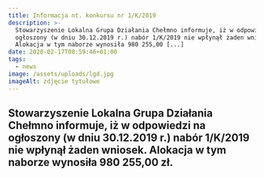 ```yaml
---
title: Informacja nt. konkursu nr 1/K/2019
description: >-
  Stowarzyszenie Lokalna Grupa Działania Chełmno informuje, iż w odpowiedzi na
  ogłoszony (w dniu 30.12.2019 r.) nabór 1/K/2019 nie wpłynął żaden wniosek.
  Alokacja w tym naborze wynosiła 980 255,00 [...]
date: 2020-02-17T08:59:46+01:00
tags:
  - news
image: /assets/uploads/lgd.jpg
imageAlt: zdjęcie tytułowe
---
```

## Stowarzyszenie Lokalna Grupa Działania Chełmno informuje, iż w odpowiedzi na ogłoszony (w dniu 30.12.2019 r.) nabór 1/K/2019 nie wpłynął żaden wniosek. Alokacja w tym naborze wynosiła 980 255,00 zł.
